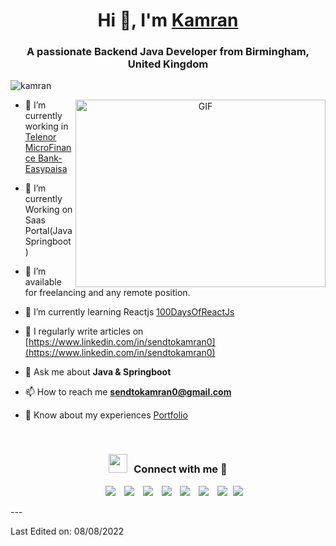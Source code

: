 <h1 align="center">Hi 👋, I'm <a href="#" target="blank">
Kamran</a></h1>
<h3 align="center">A passionate Backend Java Developer from Birmingham, United Kingdom</h3>

<p align="left"> <img src="https://komarev.com/ghpvc/?username=100rabhcsmc&label=Profile%20views&color=0e75b6&style=flat" alt="kamran" /> </p>

<a target="_blank" align="center">
  <img align="right" top="500" height="300" width="400" alt="GIF" src="https://media.giphy.com/media/SWoSkN6DxTszqIKEqv/giphy.gif">
</a>

- 🔭 I’m currently working in <a href="https://www.linkedin.com/company/telenormicrofinancebanklimited/mycompany/" target="blank">Telenor MicroFinance Bank- Easypaisa</a>

- 🌱 I’m currently Working on Saas Portal(Java Springboot)

- 🤝 I’m available for freelancing and any remote position.

- 🌱 I’m currently learning Reactjs <a href="#" target="blank">100DaysOfReactJs</a>

- 📝 I regularly write articles on [https://www.linkedin.com/in/sendtokamran0](https://www.linkedin.com/in/sendtokamran0)

- 💬 Ask me about **Java & Springboot**

- 📫 How to reach me **sendtokamran0@gmail.com**

- 📄 Know about my experiences <a href="https://www.linkedin.com/in/sendtokamran0" target="blank">Portfolio</a>
<br/>
<h3 align="center" > <img src="https://media.giphy.com/media/iY8CRBdQXODJSCERIr/giphy.gif" width="30" height="30" style="margin-right: 10px;">Connect with me 🤝 </h3>

<p align="center">

 <div align="center"  class="icons-social" style="margin-left: 10px;">
        <a style="margin-left: 10px;"  target="_blank" href="https://www.linkedin.com/in/sendtokamran0">
			<img src="https://img.icons8.com/doodle/40/000000/linkedin--v2.png"></a>
        <a style="margin-left: 10px;" target="_blank" href="https://github.com/kamrannn">
		<img src="https://img.icons8.com/doodle/40/000000/github--v1.png"></a>
		<a style="margin-left: 10px;" target="_blank" href="https://www.linkedin.com/in/sendtokamran0">
				<img src="https://img.icons8.com/external-tal-revivo-color-tal-revivo/40/000000/external-stack-overflow-is-a-question-and-answer-site-for-professional-logo-color-tal-revivo.png"></a>
	   <a style="margin-left: 10px;" target="_blank" href="https://www.linkedin.com/in/sendtokamran0">
					<img src="https://img.icons8.com/external-sketchy-juicy-fish/0.6x/external-blog-online-services-sketchy-sketchy-juicy-fish.png"></a>
        <a style="margin-left: 10px;" target="_blank" href="https://instagram.com/i_kamran_abbasi">
			<img src="https://img.icons8.com/doodle/40/000000/instagram-new--v2.png"></a>
		<a style="margin-left: 10px;" target="_blank" href="https://www.linkedin.com/in/sendtokamran0">
			<img src="https://img.icons8.com/doodle/1x/twitter-squared--v2.png" ></a>
		<a style="margin-left: 10px;" target="_blank" href="https://www.linkedin.com/in/sendtokamran0">
				<img src="https://img.icons8.com/doodle/1x/youtube--v2.png" ></a>
		<a style="margin-left: 5px;" target="_blank" href="https://github.com/kamrannn">
					<img src="https://img.icons8.com/plasticine/0.5x/resume.png" ></a>
      </div>

</p>
---

Last Edited on: 08/08/2022

